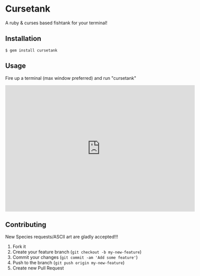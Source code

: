 # Cursetank

A ruby & curses based fishtank for your terminal!

## Installation

    $ gem install cursetank

## Usage

Fire up a terminal (max window preferred) and run "cursetank"


<iframe src="http://player.vimeo.com/video/52319135" width="600" height="400" frameborder="0" webkitAllowFullScreen mozallowfullscreen allowFullScreen></iframe>


## Contributing

New Species requests/ASCII art are gladly accepted!!!

1. Fork it
2. Create your feature branch (`git checkout -b my-new-feature`)
3. Commit your changes (`git commit -am 'Add some feature'`)
4. Push to the branch (`git push origin my-new-feature`)
5. Create new Pull Request
